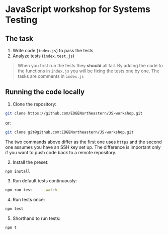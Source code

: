 # JavaScript workshop for Systems Testing

## The task

1. Write code (`index.js`) to pass the tests
2. Analyze tests (`index.test.js`)

> When you first run the tests they **should** all fail. By adding the code to the functions in `index.js` you will be fixing the tests one by one. The tasks are comments in `index.js`

## Running the code locally

1. Clone the repository:

```sh
git clone https://github.com/EDGENortheastern/JS-workshop.git
```

or:

```sh
git clone git@github.com:EDGENortheastern/JS-workshop.git
```

The two commands above differ as the first one uses `https` and the second one assumes you have an SSH key set up. The difference is important only if you want to push code back to a remote repository.

2. Install the preset:

```sh
npm install
```

3. Run default tests continuously:

```sh
npm run test -- --watch
```

4. Run tests once:

```sh
npm test
```

5. Shorthand to run tests:

```sh
npm t
```

